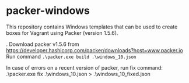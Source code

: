 # packer-windows
This repository contains Windows templates that can be used to create boxes for Vagrant using Packer (version 1.5.6).


. Download packer v1.5.6 from https://developer.hashicorp.com/packer/downloads?host=www.packer.io
Run command `.\packer.exe build .\windows_10.json`

In case of errors on a recent version of packer, run fix command:
.\packer.exe fix .\windows_10.json > .\windows_10_fixed.json
